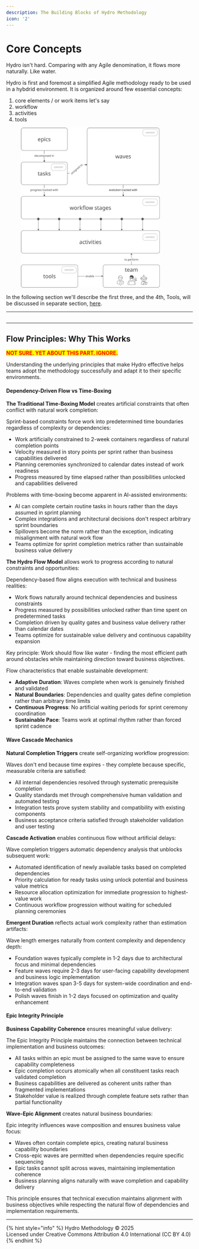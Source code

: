 ```yaml
---
description: The Building Blocks of Hydro Methodology
icon: '2'
---
```


# Core Concepts

Hydro isn't hard. Comparing with any Agile denomination, it flows more naturally. Like water.

Hydro is first and foremost a simplified Agile methodology ready to be used in a hybdrid environment. It is organized around few essential concepts:

1. core elements / or work items let's say
2. workflow
3. activities
4. tools

<figure><img src="../../.gitbook/assets/image (11).png" alt="" width="375"><figcaption></figcaption></figure>

In the following section we'll describe the first three, and the 4th, Tools, will be discussed in separate section, [here](../../more/cli.md).

***

##

***

## Flow Principles: Why This Works

<mark style="color:red;">**NOT SURE. YET ABOUT THIS PART. IGNORE.**</mark>

Understanding the underlying principles that make Hydro effective helps teams adopt the methodology successfully and adapt it to their specific environments.

#### Dependency-Driven Flow vs Time-Boxing

**The Traditional Time-Boxing Model** creates artificial constraints that often conflict with natural work completion:

Sprint-based constraints force work into predetermined time boundaries regardless of complexity or dependencies:

* Work artificially constrained to 2-week containers regardless of natural completion points
* Velocity measured in story points per sprint rather than business capabilities delivered
* Planning ceremonies synchronized to calendar dates instead of work readiness
* Progress measured by time elapsed rather than possibilities unlocked and capabilities delivered

Problems with time-boxing become apparent in AI-assisted environments:

* AI can complete certain routine tasks in hours rather than the days assumed in sprint planning
* Complex integrations and architectural decisions don't respect arbitrary sprint boundaries
* Spillovers become the norm rather than the exception, indicating misalignment with natural work flow
* Teams optimize for sprint completion metrics rather than sustainable business value delivery

**The Hydro Flow Model** allows work to progress according to natural constraints and opportunities:

Dependency-based flow aligns execution with technical and business realities:

* Work flows naturally around technical dependencies and business constraints
* Progress measured by possibilities unlocked rather than time spent on predetermined tasks
* Completion driven by quality gates and business value delivery rather than calendar dates
* Teams optimize for sustainable value delivery and continuous capability expansion

Key principle: Work should flow like water - finding the most efficient path around obstacles while maintaining direction toward business objectives.

Flow characteristics that enable sustainable development:

* **Adaptive Duration**: Waves complete when work is genuinely finished and validated
* **Natural Boundaries**: Dependencies and quality gates define completion rather than arbitrary time limits
* **Continuous Progress**: No artificial waiting periods for sprint ceremony coordination
* **Sustainable Pace**: Teams work at optimal rhythm rather than forced sprint cadence

#### Wave Cascade Mechanics

**Natural Completion Triggers** create self-organizing workflow progression:

Waves don't end because time expires - they complete because specific, measurable criteria are satisfied:

* All internal dependencies resolved through systematic prerequisite completion
* Quality standards met through comprehensive human validation and automated testing
* Integration tests prove system stability and compatibility with existing components
* Business acceptance criteria satisfied through stakeholder validation and user testing

**Cascade Activation** enables continuous flow without artificial delays:

Wave completion triggers automatic dependency analysis that unblocks subsequent work:

* Automated identification of newly available tasks based on completed dependencies
* Priority calculation for ready tasks using unlock potential and business value metrics
* Resource allocation optimization for immediate progression to highest-value work
* Continuous workflow progression without waiting for scheduled planning ceremonies

**Emergent Duration** reflects actual work complexity rather than estimation artifacts:

Wave length emerges naturally from content complexity and dependency depth:

* Foundation waves typically complete in 1-2 days due to architectural focus and minimal dependencies
* Feature waves require 2-3 days for user-facing capability development and business logic implementation
* Integration waves span 3-5 days for system-wide coordination and end-to-end validation
* Polish waves finish in 1-2 days focused on optimization and quality enhancement

#### Epic Integrity Principle

**Business Capability Coherence** ensures meaningful value delivery:

The Epic Integrity Principle maintains the connection between technical implementation and business outcomes:

* All tasks within an epic must be assigned to the same wave to ensure capability completeness
* Epic completion occurs atomically when all constituent tasks reach validated completion
* Business capabilities are delivered as coherent units rather than fragmented implementations
* Stakeholder value is realized through complete feature sets rather than partial functionality

**Wave-Epic Alignment** creates natural business boundaries:

Epic integrity influences wave composition and ensures business value focus:

* Waves often contain complete epics, creating natural business capability boundaries
* Cross-epic waves are permitted when dependencies require specific sequencing
* Epic tasks cannot split across waves, maintaining implementation coherence
* Business planning aligns naturally with wave completion and capability delivery

This principle ensures that technical execution maintains alignment with business objectives while respecting the natural flow of dependencies and implementation requirements.

***

{% hint style="info" %}
Hydro Methodology © 2025 \
Licensed under Creative Commons Attribution 4.0 International (CC BY 4.0)
{% endhint %}

